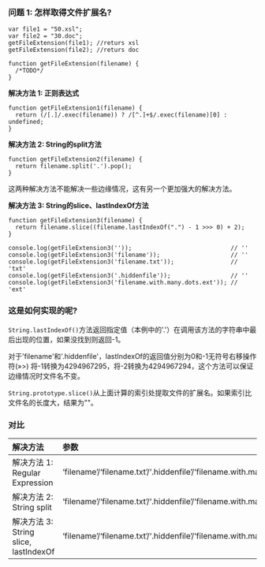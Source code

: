 ### 问题 1: 怎样取得文件扩展名?

```
var file1 = "50.xsl";
var file2 = "30.doc";
getFileExtension(file1); //returs xsl
getFileExtension(file2); //returs doc

function getFileExtension(filename) {
  /*TODO*/
}
```

**解决方法 1: 正则表达式**

```
function getFileExtension1(filename) {
  return (/[.]/.exec(filename)) ? /[^.]+$/.exec(filename)[0] : undefined;
}
```

**解决方法 2: String的split方法**

```
function getFileExtension2(filename) {
  return filename.split('.').pop();
}
```

这两种解决方法不能解决一些边缘情况，这有另一个更加强大的解决方法。

**解决方法 3: String的slice、lastIndexOf方法**

```
function getFileExtension3(filename) {
  return filename.slice((filename.lastIndexOf(".") - 1 >>> 0) + 2);
}

console.log(getFileExtension3(''));                            // ''
console.log(getFileExtension3('filename'));                    // ''
console.log(getFileExtension3('filename.txt'));                // 'txt'   
console.log(getFileExtension3('.hiddenfile'));                 // ''
console.log(getFileExtension3('filename.with.many.dots.ext')); // 'ext'
```

### 这是如何实现的呢?

`String.lastIndexOf()`方法返回指定值（本例中的'.'）在调用该方法的字符串中最后出现的位置，如果没找到则返回-1。

对于'filename'和'.hiddenfile'，lastIndexOf的返回值分别为0和-1无符号右移操作符(»>) 将-1转换为4294967295，将-2转换为4294967294，这个方法可以保证边缘情况时文件名不变。

`String.prototype.slice()`从上面计算的索引处提取文件的扩展名。如果索引比文件名的长度大，结果为""。

### 对比

解决方法|参数|结果
:---|:---|:---
解决方法 1: Regular Expression|‘filename’/‘filename.txt’/‘.hiddenfile’/‘filename.with.many.dots.ext’|undefined/undefined/‘txt’/‘hiddenfile’/‘ext’ 
解决方法 2: String split|‘filename’/‘filename.txt’/‘.hiddenfile’/‘filename.with.many.dots.ext’|‘filename’/‘txt’/‘hiddenfile’/‘ext’ 
解决方法 3: String slice, lastIndexOf|‘filename’/‘filename.txt’/‘.hiddenfile’/‘filename.with.many.dots.ext’|‘’/‘txt’/‘’/‘ext’ 
